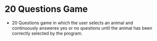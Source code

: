 # 20 Questions Game
- 20 Questions game in which the user selects an animal and continuously answeres yes or no questions until the animal has been correctly selected by the program. 
